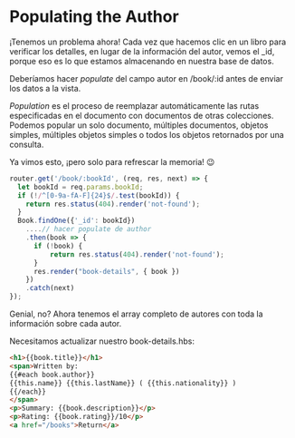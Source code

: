 # Populating the Author

¡Tenemos un problema ahora! Cada vez que hacemos clic en un libro para verificar los detalles, en lugar de la información del autor, vemos el _id, porque eso es lo que estamos almacenando en nuestra base de datos.

Deberíamos hacer *populate* del campo autor en /book/:id antes de enviar los datos a la vista.

*Population* es el proceso de reemplazar automáticamente las rutas especificadas en el documento con documentos de otras colecciones. Podemos popular un solo documento, múltiples documentos, objetos simples, múltiples objetos simples o todos los objetos retornados por una consulta.

Ya vimos esto, ¡pero solo para refrescar la memoria! 😉

```js
router.get('/book/:bookId', (req, res, next) => {
  let bookId = req.params.bookId;
  if (!/^[0-9a-fA-F]{24}$/.test(bookId)) { 
    return res.status(404).render('not-found');
  }
  Book.findOne({'_id': bookId})
    ....// hacer populate de author
    .then(book => {
      if (!book) {
          return res.status(404).render('not-found');
      }
      res.render("book-details", { book })
    })
    .catch(next)
});
```

Genial, no? Ahora tenemos el array completo de autores con toda la información sobre cada autor.

Necesitamos actualizar nuestro book-details.hbs:

```html
<h1>{{book.title}}</h1>
<span>Written by: 
{{#each book.author}}
{{this.name}} {{this.lastName}} ( {{this.nationality}} )
{{/each}}
</span>
<p>Summary: {{book.description}}</p>
<p>Rating: {{book.rating}}/10</p>
<a href="/books">Return</a>
```